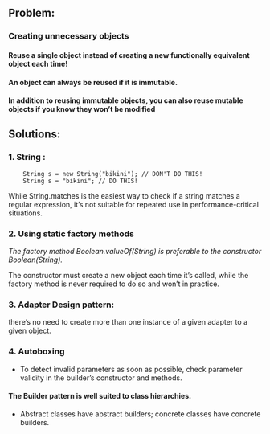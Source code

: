 ## Problem:

### Creating unnecessary objects

#### Reuse a single object instead of creating a new functionally equivalent object each time!
#### An object can always be reused if it is immutable.
#### In addition to reusing immutable objects, you can also reuse mutable objects if you know they won’t be modified

## Solutions:

### 1.  String :
        String s = new String("bikini"); // DON'T DO THIS!
        String s = "bikini"; // DO THIS!

While String.matches is the easiest way to check if a string matches
a regular expression, it’s not suitable for repeated use in performance-critical
situations.

### 2. Using static factory methods

_The factory method Boolean.valueOf(String) is preferable to the constructor Boolean(String)._

The constructor must create a new object each time it’s called, 
while the factory method is never required to do so and won’t in practice.

### 3. Adapter Design pattern:

there’s no need to create more than one instance of a given adapter to a given object.

### 4. Autoboxing
* To detect invalid parameters as soon as possible, check parameter validity in the builder’s constructor and methods.


#### The Builder pattern is well suited to class hierarchies.

* Abstract classes have abstract builders; concrete classes have concrete builders. 
